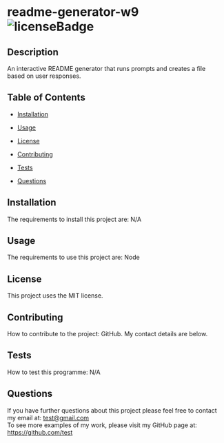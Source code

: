 # readme-generator-w9  ![licenseBadge](https://img.shields.io/badge/license-MIT-blue.svg)

  ## Description
  An interactive README generator that runs prompts and creates a file based on user responses.

  ## Table of Contents

  * [Installation](#installation)

  * [Usage](#usage)

  * [License](#license)

  * [Contributing](#contributing)

  * [Tests](#tests)

  * [Questions](#questions)

  ## Installation

  The requirements to install this project are: N/A

  ## Usage

  The requirements to use this project are: Node

  ## License
    
  This project uses the MIT license.

  ## Contributing

  How to contribute to the project: GitHub. My contact details are below.

  ## Tests

  How to test this programme: N/A

  ## Questions

  If you have further questions about this project please feel free to contact my email at: test@gmail.com <br>
  To see more examples of my work, please visit my GitHub page at: https://github.com/test 
